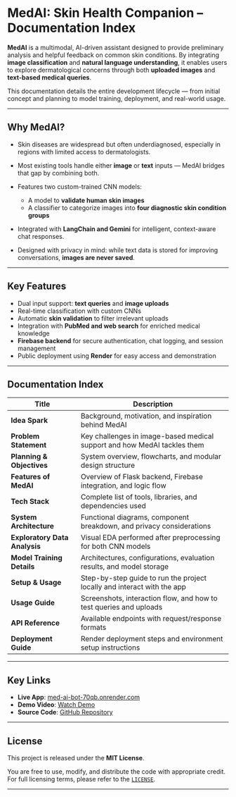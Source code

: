 # MedAI: Skin Health Companion – Documentation Index

**MedAI** is a multimodal, AI-driven assistant designed to provide preliminary analysis and helpful feedback on common skin conditions. By integrating **image classification** and **natural language understanding**, it enables users to explore dermatological concerns through both **uploaded images** and **text-based medical queries**.

This documentation details the entire development lifecycle — from initial concept and planning to model training, deployment, and real-world usage.

---

## Why MedAI?

* Skin diseases are widespread but often underdiagnosed, especially in regions with limited access to dermatologists.
* Most existing tools handle either **image** or **text** inputs — MedAI bridges that gap by combining both.
* Features two custom-trained CNN models:

  * A model to **validate human skin images**
  * A classifier to categorize images into **four diagnostic skin condition groups**
* Integrated with **LangChain and Gemini** for intelligent, context-aware chat responses.
* Designed with privacy in mind: while text data is stored for improving conversations, **images are never saved**.

---

## Key Features

* Dual input support: **text queries** and **image uploads**
* Real-time classification with custom CNNs
* Automatic **skin validation** to filter irrelevant uploads
* Integration with **PubMed and web search** for enriched medical knowledge
* **Firebase backend** for secure authentication, chat logging, and session management
* Public deployment using **Render** for easy access and demonstration

---

## Documentation Index

| Title                         | Description                                                              |
| ----------------------------- | ------------------------------------------------------------------------ |
| **Idea Spark**                | Background, motivation, and inspiration behind MedAI                     |
| **Problem Statement**         | Key challenges in image-based medical support and how MedAI tackles them |
| **Planning & Objectives**     | System overview, flowcharts, and modular design structure                |
| **Features of MedAI**         | Overview of Flask backend, Firebase integration, and logic flow          |
| **Tech Stack**                | Complete list of tools, libraries, and dependencies used                 |
| **System Architecture**       | Functional diagrams, component breakdown, and privacy considerations     |
| **Exploratory Data Analysis** | Visual EDA performed after preprocessing for both CNN models             |
| **Model Training Details**    | Architectures, configurations, evaluation results, and model storage     |
| **Setup & Usage**             | Step-by-step guide to run the project locally and interact with the app  |
| **Usage Guide**               | Screenshots, interaction flow, and how to test queries and uploads       |
| **API Reference**             | Available endpoints with request/response formats                        |
| **Deployment Guide**          | Render deployment steps and environment setup instructions               |

---

## Key Links

* **Live App**: [med-ai-bot-70qb.onrender.com](https://med-ai-bot-70qb.onrender.com)
* **Demo Video**: [Watch Demo](https://vimeo.com/1101410221?share=copy)
* **Source Code**: [GitHub Repository](https://github.com/SAMxENGINEER/MedAI_Skin_)

---

## License

This project is released under the **MIT License**. 

You are free to use, modify, and distribute the code with appropriate credit. For full licensing terms, please refer to the [`LICENSE`](LICENSE).

---